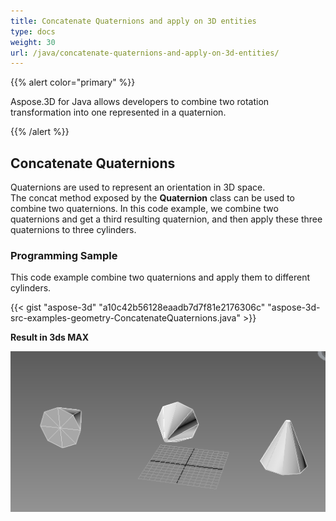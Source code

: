 ```yaml
---
title: Concatenate Quaternions and apply on 3D entities
type: docs
weight: 30
url: /java/concatenate-quaternions-and-apply-on-3d-entities/
---
```


{{% alert color="primary" %}} 

Aspose.3D for Java allows developers to combine two rotation transformation into one represented in a quaternion.

{{% /alert %}} 
## **Concatenate Quaternions**
Quaternions are used to represent an orientation in 3D space. The concat method exposed by the **Quaternion** class can be used to combine two quaternions. In this code example, we combine two quaternions and get a third resulting quaternion, and then apply these three quaternions to three cylinders.
### **Programming Sample**
This code example combine two quaternions and apply them to different cylinders.

{{< gist "aspose-3d" "a10c42b56128eaadb7d7f81e2176306c" "aspose-3d-src-examples-geometry-ConcatenateQuaternions.java" >}}




**Result in 3ds MAX**

![todo:image_alt_text](concatenate-quaternions-and-apply-on-3d-entities_1.png)
